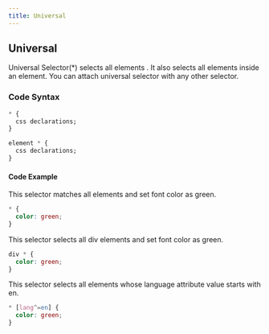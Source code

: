 ```yaml
---
title: Universal
---
```


## Universal

Universal Selector(*) selects all elements . It also selects all elements inside an element. You can attach universal selector with any other selector.

### Code Syntax

```css
* { 
  css declarations; 
}
```

```css
element * {
  css declarations; 
}
```

#### Code Example

This selector matches all elements and set font color as green.

```css
* { 
  color: green;
}
```

This selector selects all div elements and set font color as green.

```css
div * { 
  color: green;
}
```

This selector selects all elements whose language attribute value starts with en.

```css
* [lang^=en] {
  color: green;
}
```

